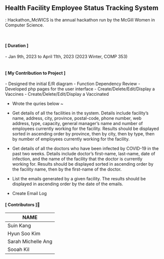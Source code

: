 
## Health Facility Employee Status Tracking System
: Hackathon_McWICS is the annual hackathon run by the McGill Women in Computer Science. 

<br>

<h4>[ Duration ]</h4>
- Jan 9th, 2023 to April 11th, 2023 (2023 Winter, COMP 353)

<br>
<br>

<h4>[ My Contribution to Project ]</h4>
- Designed the initial E/R diagram
- Function Dependency Review
- Developed php pages for the user interface 
- Create/Delete/Edit/Display a Vaccines
- Create/Delete/Edit/Display a Vaccinated

- Wrote the quries below ~ 

- Get details of all the facilities in the system.
Details include facility’s name, address, city,
province, postal-code, phone number, web
address, type, capacity, general manager’s
name and number of employees currently
working for the facility. Results should be
displayed sorted in ascending order by
province, then by city, then by type, then by
number of employees currently working for
the facility.
- Get details of all the doctors who have been
infected by COVID-19 in the past two
weeks. Details include doctor’s first-name,
last-name, date of infection, and the name
of the facility that the doctor is currently
working for. Results should be displayed
sorted in ascending order by the facility
name, then by the first-name of the doctor.

- List the emails generated by a given facility.
The results should be displayed in
ascending order by the date of the emails.

- Create Email Log









<h4> [ Contributors ]🙋‍</h4>

| NAME |
| --- |  
| Suin Kang|  
| Hyun Soo Kim |  
| Sarah Michelle Ang |  
| Sooah Kil |  

<br>
<br>





